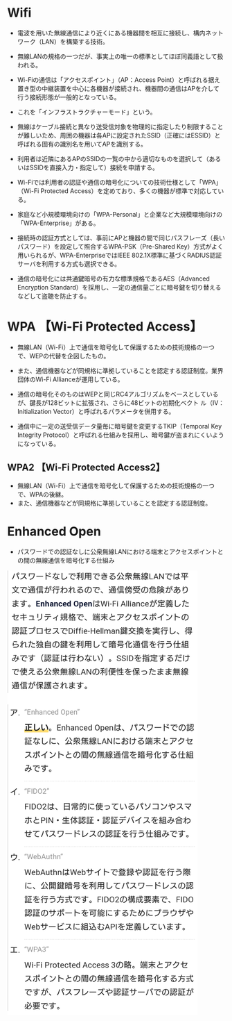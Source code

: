 # Wifi
- 電波を用いた無線通信により近くにある機器間を相互に接続し、構内ネットワーク（LAN）を構築する技術。
- 無線LANの規格の一つだが、事実上の唯一の標準としてほぼ同義語として扱われる。

- Wi-Fiの通信は「アクセスポイント」（AP：Access Point）と呼ばれる据え置き型の中継装置を中心に各機器が接続され、機器間の通信はAPを介して行う接続形態が一般的となっている。
- これを「インフラストラクチャーモード」という。

- 無線はケーブル接続と異なり送受信対象を物理的に指定したり制限することが難しいため、周囲の機器は各APに設定されたSSID（正確にはESSID）と呼ばれる固有の識別名を用いてAPを識別する。
- 利用者は近隣にあるAPのSSIDの一覧の中から適切なものを選択して（あるいはSSIDを直接入力・指定して）接続を申請する。

- Wi-Fiでは利用者の認証や通信の暗号化についての技術仕様として「WPA」（Wi-Fi Protected Access）を定めており、多くの機器が標準で対応している。
- 家庭など小規模環境向けの「WPA-Personal」と企業など大規模環境向けの「WPA-Enterprise」がある。

- 接続時の認証方式としては、事前にAPと機器の間で同じパスフレーズ（長いパスワード）を設定して照合するWPA-PSK（Pre-Shared Key）方式がよく用いられるが、WPA-EnterpriseではIEEE 802.1X標準に基づくRADIUS認証サーバを利用する方式も選択できる。

- 通信の暗号化には共通鍵暗号の有力な標準規格であるAES（Advanced Encryption Standard）を採用し、一定の通信量ごとに暗号鍵を切り替えるなどして盗聴を防止する。


# WPA 【Wi-Fi Protected Access】
- 無線LAN（Wi-Fi）上で通信を暗号化して保護するための技術規格の一つで、WEPの代替を企図したもの。
- また、通信機器などが同規格に準拠していることを認定する認証制度。業界団体のWi-Fi Allianceが運用している。

- 通信の暗号化そのものはWEPと同じRC4アルゴリズムをベースとしているが、鍵長が128ビットに拡張され、さらに48ビットの初期化ベクト ル（IV：Initialization Vector）と呼ばれるパラメータを併用する。
- 通信中に一定の送受信データ量毎に暗号鍵を変更するTKIP（Temporal Key Integrity Protocol）と呼ばれる仕組みを採用し、暗号鍵が盗まれにくいようになっている。

## WPA2 【Wi-Fi Protected Access2】
- 無線LAN（Wi-Fi）上で通信を暗号化して保護するための技術規格の一つで、WPAの後継。
- また、通信機器などが同規格に準拠していることを認定する認証制度。


# Enhanced Open
- パスワードでの認証なしに公衆無線LANにおける端末とアクセスポイントとの間の無線通信を暗号化する仕組み

![](../../PICTURE/Communication/Enhanced_Open.png)